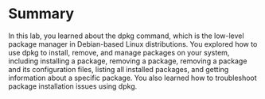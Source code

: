 # Summary

In this lab, you learned about the dpkg command, which is the low-level package manager in Debian-based Linux distributions. You explored how to use dpkg to install, remove, and manage packages on your system, including installing a package, removing a package, removing a package and its configuration files, listing all installed packages, and getting information about a specific package. You also learned how to troubleshoot package installation issues using dpkg.
